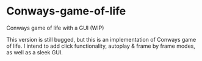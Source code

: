 # Conways-game-of-life
Conways game of life with a GUI (WIP)

This version is still bugged, but this is an implementation of Conways game of life.
I intend to add click functionality, autoplay & frame by frame modes, as well as a sleek GUI.
